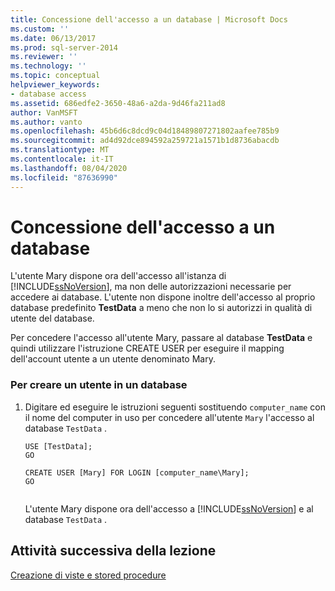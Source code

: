 ```yaml
---
title: Concessione dell'accesso a un database | Microsoft Docs
ms.custom: ''
ms.date: 06/13/2017
ms.prod: sql-server-2014
ms.reviewer: ''
ms.technology: ''
ms.topic: conceptual
helpviewer_keywords:
- database access
ms.assetid: 686edfe2-3650-48a6-a2da-9d46fa211ad8
author: VanMSFT
ms.author: vanto
ms.openlocfilehash: 45b6d6c8dcd9c04d18489807271802aafee785b9
ms.sourcegitcommit: ad4d92dce894592a259721a1571b1d8736abacdb
ms.translationtype: MT
ms.contentlocale: it-IT
ms.lasthandoff: 08/04/2020
ms.locfileid: "87636990"
---
```

# <a name="granting-access-to-a-database"></a>Concessione dell'accesso a un database
  L'utente Mary dispone ora dell'accesso all'istanza di [!INCLUDE[ssNoVersion](../includes/ssnoversion-md.md)], ma non delle autorizzazioni necessarie per accedere ai database. L'utente non dispone inoltre dell'accesso al proprio database predefinito **TestData** a meno che non lo si autorizzi in qualità di utente del database.  
  
 Per concedere l'accesso all'utente Mary, passare al database **TestData** e quindi utilizzare l'istruzione CREATE USER per eseguire il mapping dell'account utente a un utente denominato Mary.  
  
### <a name="to-create-a-user-in-a-database"></a>Per creare un utente in un database  
  
1.  Digitare ed eseguire le istruzioni seguenti sostituendo `computer_name` con il nome del computer in uso per concedere all'utente `Mary` l'accesso al database `TestData` .  
  
    ```  
    USE [TestData];  
    GO  
  
    CREATE USER [Mary] FOR LOGIN [computer_name\Mary];  
    GO  
  
    ```  
  
     L'utente Mary dispone ora dell'accesso a [!INCLUDE[ssNoVersion](../includes/ssnoversion-md.md)] e al database `TestData` .  
  
## <a name="next-task-in-lesson"></a>Attività successiva della lezione  
 [Creazione di viste e stored procedure](lesson-2-3-creating-views-and-stored-procedures.md)  
  
  
